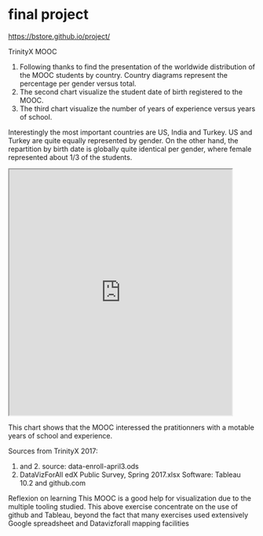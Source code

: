 # final project

https://bstore.github.io/project/

TrinityX MOOC
1. Following thanks to find the presentation of the worldwide distribution of the MOOC students by country. Country diagrams represent the percentage per gender versus total. 
2. The second chart visualize the student date of birth registered to the MOOC.
3. The third chart visualize the number of years of experience versus years of school.

Interestingly the most important countries are US, India and Turkey. US and Turkey are quite equally represented by gender.
On the other hand, the repartition by birth date is globally quite identical per gender, where female represented about 1/3 of the students.

<iframe src="https://public.tableau.com/views/Expeschool/Yearsofexperienceversusyearsofschool?:showVizHome=no&:embed=true" width="90%" height="500"></iframe>

This chart shows that the MOOC interessed the pratitionners with a motable years of school and experience.

Sources from TrinityX 2017:  
1. and 2. source: data-enroll-april3.ods 
3. DataVizForAll edX Public Survey, Spring 2017.xlsx
Software: Tableau 10.2 and github.com

Reflexion on learning
This MOOC is a good help for visualization due to the multiple tooling studied. This above exercise concentrate on the use of github and Tableau, beyond the fact that many exercises used extensively Google spreadsheet and Datavizforall mapping facilities
